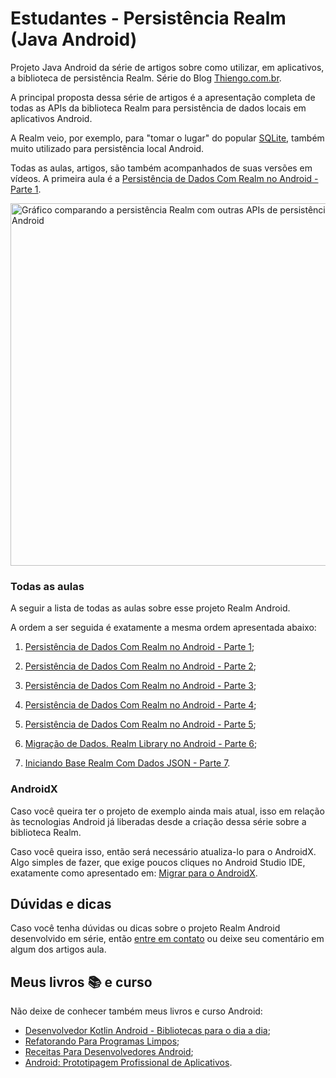 # Estudantes - Persistência Realm (Java Android)

Projeto Java Android da série de artigos sobre como utilizar, em aplicativos, a biblioteca de persistência Realm. Série do Blog [Thiengo.com.br](https://www.thiengo.com.br).

A principal proposta dessa série de artigos é a apresentação completa de todas as APIs da biblioteca Realm para persistência de dados locais em aplicativos Android.

A Realm veio, por exemplo, para "tomar o lugar" do popular [SQLite](https://www.thiengo.com.br/sqlite-no-android-entendendo-e-utilizando), também muito utilizado para persistência local Android.

Todas as aulas, artigos, são também acompanhados de suas versões em vídeos. A primeira aula é a [Persistência de Dados Com Realm no Android - Parte 1](https://www.thiengo.com.br/persistencia-de-dados-com-realm-no-android-parte-1).

<img src="https://www.thiengo.com.br/img/post/normal/krgi0dl1el7vrdjufhafrnibp3261fe5600c78ccafe39388887938798a.png" width="580" alt="Gráfico comparando a persistência Realm com outras APIs de persistência local Android">

### Todas as aulas

A seguir a lista de todas as aulas sobre esse projeto Realm Android.

A ordem a ser seguida é exatamente a mesma ordem apresentada abaixo:

1. [Persistência de Dados Com Realm no Android - Parte 1](https://www.thiengo.com.br/persistencia-de-dados-com-realm-no-android-parte-1);

2. [Persistência de Dados Com Realm no Android - Parte 2](https://www.thiengo.com.br/persistencia-de-dados-com-realm-no-android-parte-2);

3. [Persistência de Dados Com Realm no Android - Parte 3](https://www.thiengo.com.br/persistencia-de-dados-com-realm-no-android-parte-3);

4. [Persistência de Dados Com Realm no Android - Parte 4](https://www.thiengo.com.br/persistencia-de-dados-com-realm-no-android-parte-4);

5. [Persistência de Dados Com Realm no Android - Parte 5](https://www.thiengo.com.br/persistencia-de-dados-com-realm-no-android-parte-5);

6. [Migração de Dados. Realm Library no Android - Parte 6](https://www.thiengo.com.br/migracao-de-dados-realm-library-no-android-parte-6);

7. [Iniciando Base Realm Com Dados JSON - Parte 7](https://www.thiengo.com.br/iniciando-base-realm-com-dados-json-parte-7).

### AndroidX

Caso você queira ter o projeto de exemplo ainda mais atual, isso em relação às tecnologias Android já liberadas desde a criação dessa série sobre a biblioteca Realm.

Caso você queira isso, então será necessário atualiza-lo para o AndroidX. Algo simples de fazer, que exige poucos cliques no Android Studio IDE, exatamente como apresentado em: [Migrar para o AndroidX](https://developer.android.com/jetpack/androidx/migrate?hl=pt-br).

## Dúvidas e dicas

Caso você tenha dúvidas ou dicas sobre o projeto Realm Android desenvolvido em série, então [entre em contato](https://www.thiengo.com.br/contato) ou deixe seu comentário em algum dos artigos aula.

## Meus livros 📚 e curso

Não deixe de conhecer também meus livros e curso Android:

- [Desenvolvedor Kotlin Android - Bibliotecas para o dia a dia](https://www.thiengo.com.br/livro-desenvolvedor-kotlin-android);
- [Refatorando Para Programas Limpos](https://www.thiengo.com.br/livro-refatorando-para-programas-limpos);
- [Receitas Para Desenvolvedores Android](https://www.thiengo.com.br/livro-receitas-para-desenvolvedores-android);
- [Android: Prototipagem Profissional de Aplicativos](https://www.udemy.com/course/android-prototipagem-profissional-de-aplicativos/?locale=pt_BR&persist_locale=).
